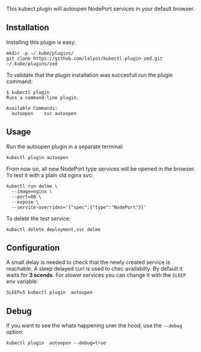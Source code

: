 This kubect plugin will autoopen NodePort services in your default browser.

## Installation


Installing this plugin is easy:
```
mkdir -p ~/.kube/plugins/
git clone https://github.com/lalyos/kubectl-plugin-zed.git ~/.kube/plugins/zed
```

To validate that the plugin installation was succesfull run the plugin command:
```
$ kubectl plugin
Runs a command-line plugin. 

Available Commands:
  autoopen    svc autoopen
```

## Usage

Run the autoopen plugin in a separate terminal:
```
kubectl plugin autoopen
```

From now on, all new NodePort type services will be opened in the browser.
To test it with a plain old nginx svc:
```
kubectl run delme \
  --image=nginx \
  --port=80 \
  --expose \
  --service-overrides='{"spec":{"type":"NodePort"}}'
```

To delete the test service:
```
kubectl delete deployment,svc delme
```

## Configuration

A small delay is needed to check that the newly created service is reachable.
A sleep delayed curl is used to chec availabilty. By default it waits for **3 scends**.
For slower services you can change it with the `SLEEP` env variable:

```
SLEEP=5 kubectl plugin  autoopen
```

## Debug

If you want to see the whats happening uner the hood, use the `--debug` option:
```
kubectl plugin  autoopen --debug=true
```


